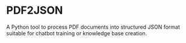 # PDF2JSON
A Python tool to process PDF documents into structured JSON format suitable for chatbot training or knowledge base creation.

